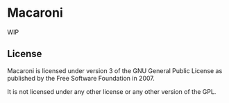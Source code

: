# Macaroni

WIP

## License

Macaroni is licensed under version 3 of the GNU General Public License as
published by the Free Software Foundation in 2007.

It is not licensed under any other license or any other version of the GPL.
